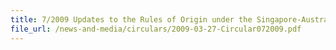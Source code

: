 ```yaml
---
title: 7/2009 Updates to the Rules of Origin under the Singapore-Australia Free Trade Agreement (SAFTA)
file_url: /news-and-media/circulars/2009-03-27-Circular072009.pdf
---
```

